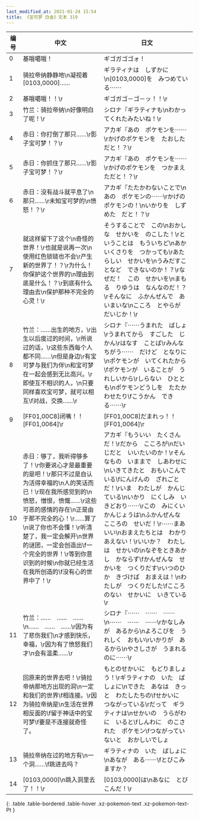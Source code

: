 ```yaml
---
last_modified_at: 2021-01-24 15:54
title: 《宝可梦 白金》文本 319
---
```

| 编号 | 中文 | 日文 |
| ---- | ---- | ---- |
| 0 | 基哦噶哦！ | ギゴガゴゴォ！ |
| 1 | 骑拉帝纳静静地\n凝视着[0103,0000]…… | ギラティナは　しずかに\n[0103,0000]を　みつめている⋯⋯ |
| 2 | 基哦噶哦！！\r | ギゴガゴ－ゴ－ッ！！\r |
| 3 | 竹兰：骑拉帝纳\n好像明白了呢！\r | シロナ『ギラティナも\nわかってくれたみたいね！\r |
| 4 | 赤日：你打倒了那只……\r影子宝可梦！？\r | アカギ『あの　ポケモンを⋯⋯\rかげのポケモンを　たおしただと！？\r |
| 5 | 赤日：你抓住了那只……\r影子宝可梦！？\r | アカギ『あの　ポケモンを⋯⋯\rかげのポケモンを　つかまえただと！？\r |
| 6 | 赤日：没有战斗就平息了\n那只……\r未知宝可梦的\n愤怒！？\r | アカギ『たたかわないことで\nあの　ポケモンの⋯⋯\rかげのポケモンの！\nいかりを　しずめた　だと！？\r |
| 7 | 就这样留下了这个\n奇怪的世界！\r也就是说再一次\n使用红色锁链也不会\r产生新的世界了！？\r为什么！你保护这个世界的\n理由到底是什么！？\r到底有什么理由去\n保护那种不完全的心灵！\r | そうすることで　この\nおかしな　せかいを　のこした！\rということは　もういちど\nあかいくさりを　つかっても\rあたらしい　せかいを\nうみだすことなど　できないのか！？\rなぜだ！　この　せかいを\nまもる　りゆうは　なんなのだ！？\rそんなに　ふかんぜんで　あいまいな\nこころ　とやらが　だいじか！\r |
| 8 | 竹兰：……出生的地方，\r出生以后度过的时间，\r所说过的话，\r这些东西每个人都不同……\n但是身边\r有宝可梦与我们为伴\n和宝可梦在一起会感到无比高兴。\r即使互不相识的人，\n只要同样喜欢宝可梦，就可以相互\f对战，交换……\r | シロナ『⋯⋯うまれた　ばしょ\rうまれてから　すごした　じかん\rはなす　ことば\rみんな　ちがう⋯⋯　だけど　となりに\nポケモンが　いてくれたから\fポケモンが　いることが　うれしいから\rしらない　ひととも\nポケモンどうしを　たたかわせたり\fこうかん　できる⋯⋯\r |
| 9 | [FF01,00C8]闭嘴！！[FF01,0064]\r | [FF01,00C8]だまれっ！！[FF01,0064]\r |
| 10 | 赤日：够了，我听得够多了！\r你要说心才是最重要的是吧！\r那只不过是自认为活得幸福的\n人的笑话而已！\r现在我所感觉到的\n愤怒，憎恨，愤慨……\r这些可恶的感情的存在\n正是由于那不完全的心！\r……算了\n说了你也不会懂！\r听清楚了，我一定会解开\n世界的谜团，一定会创造出\f一个完全的世界！\r等到你意识到的时候\n你就已经生活在我所创造的\f没有心的世界中了！\r | アカギ『もういい　たくさんだ！\rだから　こころが\nだいじだと　いいたいのか！\rそんなもの　いままで　しあわせに\nいきてきたと　おもいこんでいる\fにんげんの　ざれごと　だ！\rいま　わたしが　かんじている\nいかり　にくしみ　いきどおり⋯⋯\rこの　みにくい　かんじょうは\nふかんぜんな　こころの　せいだ！\r⋯⋯まあいい\nおまえたちとは　わかりあえない！\rいいか？　わたしは　せかいの\nなぞをときあかし　かならず\fかんぜんな　せかいを　つくりだす\rいつのひか　きづけば　おまえは！\nわたしが　つくりだした\fこころのない　せかいに　いきている\r |
| 11 | 竹兰：……　……　……\n……　……　……\r因为有了悲伤我们\n才感到快乐，幸福，\r因为有了愤怒我们才\n会有温柔……\r | シロナ『⋯⋯　⋯⋯　⋯⋯\n⋯⋯　⋯⋯　⋯⋯\rかなしみが　あるから\nよろこびを　うれしく　おもい\rいかりが　あるから\nやさしさが　うまれるのに⋯⋯\r |
| 12 | 回原来的世界去吧！\r骑拉帝纳那地方出现的洞\n一定和我们的世界\f相连接。\r因为骑拉帝纳是\n生活在世界相反面的\f留于神话中的宝可梦\f要是不连接就奇怪了。 | もとのせかいに　もどりましょう！\rギラティナの　いた　ばしょに\nできた　あなは　きっと　わたしたちの\fせかいに　つながっている\rだって　ギラティナは\nせかいの　うらがわに　いると\fしんわに　のこされた　ポケモン\fつながっていないと　おかしいでしょ |
| 13 | 骑拉帝纳在过的地方有\n一个洞……\f跳进去吗？ | ギラティナの　いた　ばしょに\nあなが　ある⋯⋯\fとびこみますか？ |
| 14 | [0103,0000]\n跳入洞里去了！！\r | [0103,0000]は\nあなに　とびこんだ！\r |
{: .table .table-bordered .table-hover .xz-pokemon-text .xz-pokemon-text-Pt }